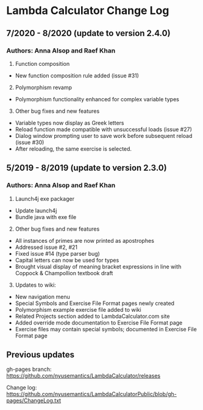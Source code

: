 # Lambda Calculator Change Log

## 7/2020 - 8/2020 (update to version 2.4.0)
### Authors: Anna Alsop and Raef Khan

1. Function composition
* New function composition rule added (issue #31)

2. Polymorphism revamp
* Polymorphism functionality enhanced for complex variable types

3. Other bug fixes and new features
* Variable types now display as Greek letters
* Reload function made compatible with unsuccessful loads (issue #27)
* Dialog window prompting user to save work before subsequent reload (issue #30)
* After reloading, the same exercise is selected.

## 5/2019 - 8/2019 (update to version 2.3.0)
### Authors: Anna Alsop and Raef Khan

1. Launch4j exe packager 
* Update launch4j
* Bundle java with exe file

2. Other bug fixes and new features
* All instances of primes are now printed as apostrophes
* Addressed issue #2, #21
* Fixed issue #14 (type parser bug)
* Capital letters can now be used for types
* Brought visual display of meaning bracket expressions in line with Coppock & Champollion textbook draft

3. Updates to wiki:
* New navigation menu
* Special Symbols and Exercise File Format pages newly created
* Polymorphism example exercise file added to wiki
* Related Projects section added to LambdaCalculator.com site
* Added override mode documentation to Exercise File Format page
* Exercise files may contain special symbols; documented in Exercise File Format page 

## Previous updates
gh-pages branch: https://github.com/nyusemantics/LambdaCalculator/releases

Change log: https://github.com/nyusemantics/LambdaCalculatorPublic/blob/gh-pages/ChangeLog.txt

